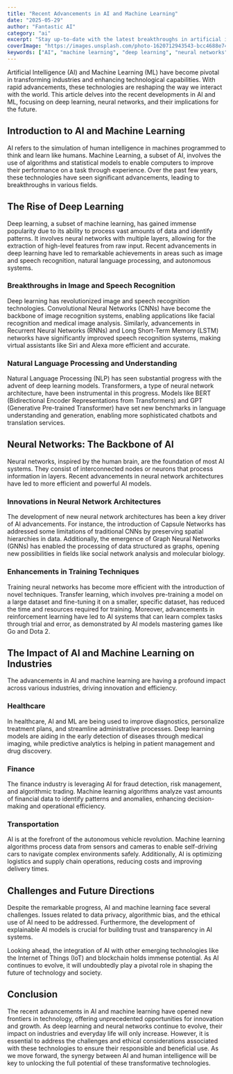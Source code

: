 ```yaml
---
title: "Recent Advancements in AI and Machine Learning"
date: "2025-05-29"
author: "Fantastic AI"
category: "ai"
excerpt: "Stay up-to-date with the latest breakthroughs in artificial intelligence and machine learning, including neural networks, deep learning applications, and emerging AI technologies."
coverImage: "https://images.unsplash.com/photo-1620712943543-bcc4688e7485?ixlib=rb-4.0.3&ixid=M3wxMjA3fDB8MHxwaG90by1wYWdlfHx8fGVufDB8fHx8fA%3D%3D&auto=format&fit=crop&w=2552&q=80"
keywords: ["AI", "machine learning", "deep learning", "neural networks", "technology"]
---
```


Artificial Intelligence (AI) and Machine Learning (ML) have become pivotal in transforming industries and enhancing technological capabilities. With rapid advancements, these technologies are reshaping the way we interact with the world. This article delves into the recent developments in AI and ML, focusing on deep learning, neural networks, and their implications for the future.

## Introduction to AI and Machine Learning

AI refers to the simulation of human intelligence in machines programmed to think and learn like humans. Machine Learning, a subset of AI, involves the use of algorithms and statistical models to enable computers to improve their performance on a task through experience. Over the past few years, these technologies have seen significant advancements, leading to breakthroughs in various fields.

## The Rise of Deep Learning

Deep learning, a subset of machine learning, has gained immense popularity due to its ability to process vast amounts of data and identify patterns. It involves neural networks with multiple layers, allowing for the extraction of high-level features from raw input. Recent advancements in deep learning have led to remarkable achievements in areas such as image and speech recognition, natural language processing, and autonomous systems.

### Breakthroughs in Image and Speech Recognition

Deep learning has revolutionized image and speech recognition technologies. Convolutional Neural Networks (CNNs) have become the backbone of image recognition systems, enabling applications like facial recognition and medical image analysis. Similarly, advancements in Recurrent Neural Networks (RNNs) and Long Short-Term Memory (LSTM) networks have significantly improved speech recognition systems, making virtual assistants like Siri and Alexa more efficient and accurate.

### Natural Language Processing and Understanding

Natural Language Processing (NLP) has seen substantial progress with the advent of deep learning models. Transformers, a type of neural network architecture, have been instrumental in this progress. Models like BERT (Bidirectional Encoder Representations from Transformers) and GPT (Generative Pre-trained Transformer) have set new benchmarks in language understanding and generation, enabling more sophisticated chatbots and translation services.

## Neural Networks: The Backbone of AI

Neural networks, inspired by the human brain, are the foundation of most AI systems. They consist of interconnected nodes or neurons that process information in layers. Recent advancements in neural network architectures have led to more efficient and powerful AI models.

### Innovations in Neural Network Architectures

The development of new neural network architectures has been a key driver of AI advancements. For instance, the introduction of Capsule Networks has addressed some limitations of traditional CNNs by preserving spatial hierarchies in data. Additionally, the emergence of Graph Neural Networks (GNNs) has enabled the processing of data structured as graphs, opening new possibilities in fields like social network analysis and molecular biology.

### Enhancements in Training Techniques

Training neural networks has become more efficient with the introduction of novel techniques. Transfer learning, which involves pre-training a model on a large dataset and fine-tuning it on a smaller, specific dataset, has reduced the time and resources required for training. Moreover, advancements in reinforcement learning have led to AI systems that can learn complex tasks through trial and error, as demonstrated by AI models mastering games like Go and Dota 2.

## The Impact of AI and Machine Learning on Industries

The advancements in AI and machine learning are having a profound impact across various industries, driving innovation and efficiency.

### Healthcare

In healthcare, AI and ML are being used to improve diagnostics, personalize treatment plans, and streamline administrative processes. Deep learning models are aiding in the early detection of diseases through medical imaging, while predictive analytics is helping in patient management and drug discovery.

### Finance

The finance industry is leveraging AI for fraud detection, risk management, and algorithmic trading. Machine learning algorithms analyze vast amounts of financial data to identify patterns and anomalies, enhancing decision-making and operational efficiency.

### Transportation

AI is at the forefront of the autonomous vehicle revolution. Machine learning algorithms process data from sensors and cameras to enable self-driving cars to navigate complex environments safely. Additionally, AI is optimizing logistics and supply chain operations, reducing costs and improving delivery times.

## Challenges and Future Directions

Despite the remarkable progress, AI and machine learning face several challenges. Issues related to data privacy, algorithmic bias, and the ethical use of AI need to be addressed. Furthermore, the development of explainable AI models is crucial for building trust and transparency in AI systems.

Looking ahead, the integration of AI with other emerging technologies like the Internet of Things (IoT) and blockchain holds immense potential. As AI continues to evolve, it will undoubtedly play a pivotal role in shaping the future of technology and society.

## Conclusion

The recent advancements in AI and machine learning have opened new frontiers in technology, offering unprecedented opportunities for innovation and growth. As deep learning and neural networks continue to evolve, their impact on industries and everyday life will only increase. However, it is essential to address the challenges and ethical considerations associated with these technologies to ensure their responsible and beneficial use. As we move forward, the synergy between AI and human intelligence will be key to unlocking the full potential of these transformative technologies.
